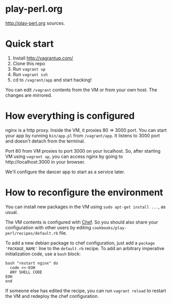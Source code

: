 play-perl.org
=========

http://play-perl.org sources.

Quick start
=========

1. Install http://vagrantup.com/
2. Clone this repo
3. Run `vagrant up`
4. Run `vagrant ssh`
5. cd to `/vagrant/app` and start hacking!

You can edit `/vagrant` contents from the VM or from your own host. The changes are mirrored.

How everything is configured
=========

nginx is a http proxy. Inside the VM, it proxies 80 => 3000 port.
You can start your app by running `bin/app.pl` from `/vagrant/app`.
It listens to 3000 port and doesn't detach from the terminal.

Port 80 from VM proxies to port 3000 on your localhost.
So, after starting VM using `vagrant up`, you can access nginx by going to http://localhost:3000 in your browser.

We'll configure the dancer app to start as a service later.

How to reconfigure the environment
=========

You can install new packages in the VM using `sudo apt-get install ...`, as usual.

The VM contents is configured with [Chef](http://www.opscode.com/chef/).
So you should also share your configuration with other users by editing `cookbooks/play-perl/recipes/default.rb` file.

To add a new debian package to chef configuration, just add a `package 'PACKAGE_NAME'` line to the `default.rb` recipe.
To add an arbitrary imperative initialization code, use a `bash` block:

```
bash "restart nginx" do
  code <<-EOH
  ANY SHELL CODE
EOH
end
```

If someone else has edited the recipe, you can run `vagrant reload` to restart the VM and redeploy the chef configuration.
